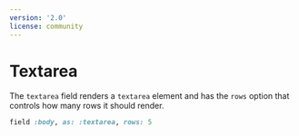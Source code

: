 ```yaml
---
version: '2.0'
license: community
---
```


# Textarea

The `textarea` field renders a `textarea` element and has the `rows` option that controls how many rows it should render.

```ruby
field :body, as: :textarea, rows: 5
```
